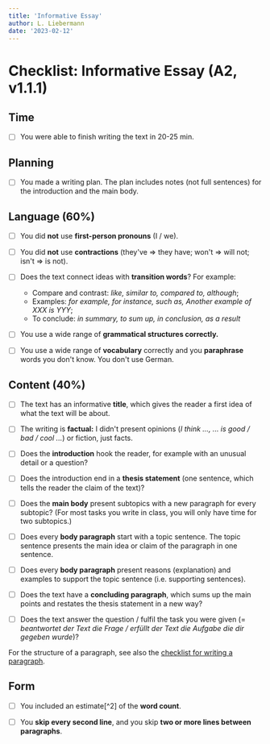 ```yaml
---
title: 'Informative Essay'
author: L. Liebermann
date: '2023-02-12'
---
```


# Checklist: Informative Essay (A2, v1.1.1)

## Time

- [ ] You were able to finish writing the text in 20-25 min. 

## Planning

- [ ] You made a writing plan. The plan includes notes (not full sentences) for the introduction and the main body. 

## Language (60%)

- [ ] You did **not** use **first-person pronouns** (I / we).

- [ ] You did **not** use **contractions** (they've =\> they have; won't =\> will not; isn't =\> is not).

- [ ] Does the text connect ideas with **transition words**? For example: 

    - Compare and contrast: _like, similar to, compared to, although_; 
    - Examples: _for example, for instance, such as, Another example of XXX is YYY_;
    - To conclude: _in summary, to sum up, in conclusion, as a result_

- [ ] You use a wide range of **grammatical structures correctly.**

- [ ] You use a wide range of **vocabulary** correctly and you **paraphrase** words you don't know. You don't use German.

## Content (40%)

- [ ] The text has an informative **title**, which gives the reader a first idea of what the text will be about.

- [ ] The writing is **factual:** I didn't present opinions (_I think \..., ... is good / bad / cool ..._) or fiction, just facts.

- [ ] Does the **introduction** hook the reader, for example with an unusual detail or a question?

- [ ] Does the introduction end in a **thesis statement** (one sentence, which tells the reader the claim of the text)?

- [ ] Does the **main body** present subtopics with a new paragraph for every subtopic? (For most tasks you write in class, you will only have time for two subtopics.)

- [ ] Does every **body paragraph** start with a topic sentence. The topic sentence presents the main idea or claim of the paragraph in one sentence.

- [ ] Does every **body paragraph** present reasons (explanation) and examples to support the topic sentence (i.e. supporting sentences).

- [ ] Does the text have a **concluding paragraph**, which sums up the main points and restates the thesis statement in a new way?

- [ ] Does the text answer the question / fulfil the task you were given (= _beantwortet der Text die Frage / erfüllt der Text die Aufgabe die dir gegeben wurde_)?

For the structure of a paragraph, see also the [checklist for writing a paragraph](checklists/LK_Checklist_Paragraph_A2.md).

## Form

- [ ] You included an estimate[^2] of the **word count**. 

- [ ] You **skip every second line**, and you skip **two or more lines between paragraphs**. 

[^1]: estimate: Schätzung

